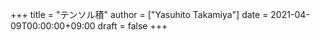 +++
title = "テンソル積"
author = ["Yasuhito Takamiya"]
date = 2021-04-09T00:00:00+09:00
draft = false
+++
